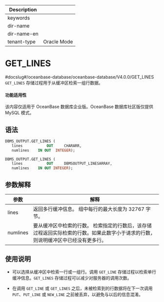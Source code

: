| Description   |                 |
|---------------|-----------------|
| keywords      |                 |
| dir-name      |                 |
| dir-name-en   |                 |
| tenant-type   | Oracle Mode     |

# GET_LINES

#docslug#/oceanbase-database/oceanbase-database/V4.0.0/GET_LINES
`GET_LINES` 存储过程用于从缓冲区检索一组行数据。

  <main id="notice" >
    <h4>功能适用性</h4>
    <p>该内容仅适用于 OceanBase 数据库企业版。OceanBase 数据库社区版仅提供 MySQL 模式。</p>
  </main>

## 语法


```sql
DBMS_OUTPUT.GET_LINES (
   lines           OUT     CHARARR,
   numlines    IN OUT  INTEGER);

DBMS_OUTPUT.GET_LINES (
   lines           OUT     DBMSOUTPUT_LINESARRAY,
   numlines    IN OUT INTEGER);
```



## 参数解释



|    参数    |                                        解释                                         |
|----------|-----------------------------------------------------------------------------------|
| lines    | 返回多行缓冲信息。 组中每行的最大长度为 32767 字节。                                    |
| numlines | 要从缓冲区中检索的行数。 检索指定的行数后，该存储过程返回实际检索的行数。如果此数字小于请求的行数，则说明缓冲区中已经没有更多行。 |



## 使用说明

* 可以选择从缓冲区中检索一行或一组行。调用 `GET_LINE` 存储过程以检索单行缓冲信息。`GET_LINES` 存储过程可以减少对服务器的调用次数。

  

* 在调用 `GET_LINE` 或 `GET_LINES` 之后，未被检索到的行数据将在下一次调用 `PUT`、`PUT_LINE` 或 `NEW_LINE` 之前被丢弃，以避免与以后的信息混淆。

  



